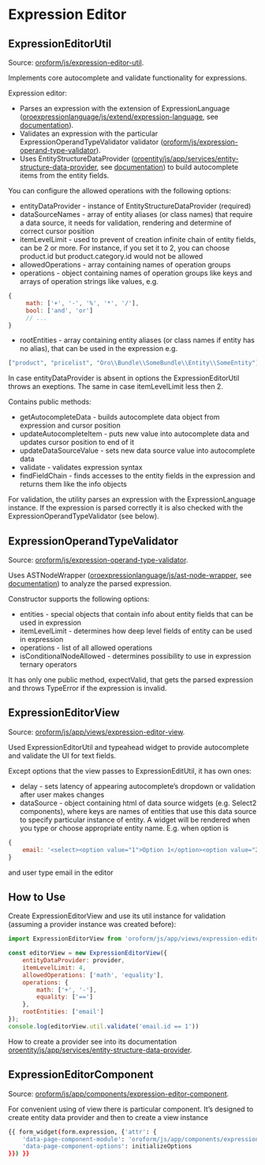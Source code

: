 # Expression Editor

## ExpressionEditorUtil

Source: <a href="https://github.com/oroinc/platform/blob/master/src/Oro/Bundle/FormBundle/Resources/public/js/expression-editor-util.js" target="_blank">oroform/js/expression-editor-util</a>.

Implements core autocomplete and validate functionality for expressions.

Expression editor:

- Parses an expression with the extension of ExpressionLanguage (<a href="https://github.com/oroinc/platform/blob/master/src/Oro/Bundle/ExpressionLanguageBundle/Resources/public/js/extend/expression-language.js" target="_blank">oroexpressionlanguage/js/extend/expression-language</a>,
  see [documentation](../../../../ExpressionLanguageBundle/Resources/doc/js/expression-language-extension.md)).
- Validates an expression with the particular ExpressionOperandTypeValidator validator (<a href="https://github.com/oroinc/platform/blob/master/src/Oro/Bundle/FormBundle/Resources/public/js/expression-operand-type-validator.js" target="_blank">oroform/js/expression-operand-type-validator</a>).
- Uses EntityStructureDataProvider (<a href="https://github.com/oroinc/platform/blob/master/src/Oro/Bundle/EntityBundle/Resources/public/js/app/services/entity-structure-data-provider.js" target="_blank">oroentity/js/app/services/entity-structure-data-provider</a>,
  see [documentation](../../../../EntityBundle/Resources/doc/client-side/entity-structure-data-provider.md)) to build
  autocomplete items from the entity fields.

You can configure the allowed operations with the following options:

- entityDataProvider - instance of EntityStructureDataProvider (required)
- dataSourceNames - array of entity aliases (or class names) that require a data source, it needs for validation,
  rendering and determine of correct cursor position
- itemLevelLimit - used to prevent of creation infinite chain of entity fields, can be 2 or more. For instance,
  if you set it to 2, you can choose product.id but product.category.id would not be allowed
- allowedOperations - array containing names of operation groups
- operations - object containing names of operation groups like keys and arrays of operation strings like values, e.g.

```javascript
{
     math: ['+', '-', '%', '*', '/'],
     bool: ['and', 'or']
     // ...
}
```

- rootEntities - array containing entity aliases (or class names if entity has no alias), that can be used
  in the expression e.g.

```php
["product", "pricelist", "Oro\\Bundle\\SomeBundle\\Entity\\SomeEntity"]
```

In case entityDataProvider is absent in options the ExpressionEditorUtil throws an exeptions.
The same in case itemLevelLimit less then 2.

Contains public methods:
-  getAutocompleteData - builds autocomplete data object from expression and cursor position
-  updateAutocompleteItem - puts new value into autocomplete data and updates cursor position to end of it
-  updateDataSourceValue - sets new data source value into autocomplete data
-  validate - validates expression syntax
-  findFieldChain - finds accesses to the entity fields in the expression and returns them like the info objects

For validation, the utility parses an expression with the ExpressionLanguage instance. If
the expression is parsed correctly it is also checked with the
ExpressionOperandTypeValidator (see below).

## ExpressionOperandTypeValidator

Source: <a href="https://github.com/oroinc/platform/blob/master/src/Oro/Bundle/FormBundle/Resources/public/js/expression-operand-type-validator.js" target="_blank">oroform/js/expression-operand-type-validator</a>.

Uses ASTNodeWrapper (<a href="https://github.com/oroinc/platform/blob/master/src/Oro/Bundle/ExpressionLanguageBundle/Resources/public/js/ast-node-wrapper.js" target="_blank">oroexpressionlanguage/js/ast-node-wrapper</a>,
see [documentation](../../../../ExpressionLanguageBundle/Resources/doc/js/ast-node-wrapper.md)) to analyze the parsed expression.

Constructor supports the following options:

- entities - special objects that contain info about entity fields that can be used in expression
- itemLevelLimit - determines how deep level fields of entity can be used in expression
- operations - list of all allowed operations
- isConditionalNodeAllowed - determines possibility to use in expression ternary operators

It has only one public method, expectValid, that gets the parsed expression and throws TypeError if the expression is invalid.

## <a name=”view”>ExpressionEditorView</a>

Source: <a href="https://github.com/oroinc/platform/blob/master/src/Oro/Bundle/FormBundle/Resources/public/js/app/views/expression-editor-view.js" target="_blank">oroform/js/app/views/expression-editor-view</a>.

Used ExpressionEditorUtil and typeahead widget to provide autocomplete and validate the UI for text fields.

Except options that the view passes to ExpressionEditUtil, it has own ones:

- delay - sets latency of appearing autocomplete’s dropdown or validation after user makes changes
- dataSource - object containing html of data source widgets (e.g. Select2 components), where keys are names
  of entities that use this data source to specify particular instance of entity. A widget will be rendered when you type
  or choose appropriate entity name. E.g. when option is

```javascript
{
    email: '<select><option value="1">Option 1</option><option value="2">Option 2</option></select>'
}
```

and user type email in the editor

## How to Use

Create ExpressionEditorView and use its util instance for validation (assuming a provider instance was created before):

```javascript
import ExpressionEditorView from 'oroform/js/app/views/expression-editor-view';

const editorView = new ExpressionEditorView({
    entityDataProvider: provider,
    itemLevelLimit: 4,
    allowedOperations: ['math', 'equality'],
    operations: {
        math: ['+', '-'],
        equality: ['==']
    },
    rootEntities: ['email']
});
console.log(editorView.util.validate('email.id == 1'))
```

How to create a provider see into its documentation <a href="https://github.com/oroinc/platform/blob/master/src/Oro/Bundle/EntityBundle/Resources/public/js/app/services/entity-structure-data-provider.js" target="_blank">oroentity/js/app/services/entity-structure-data-provider</a>.

## ExpressionEditorComponent

Source: <a href="https://github.com/oroinc/platform/blob/master/src/Oro/Bundle/FormBundle/Resources/public/js/app/components/expression-editor-component.js" target="_blank">oroform/js/app/components/expression-editor-component</a>.

For convenient using of view there is particular component. It’s designed to create entity data provider and then to
create a view instance

```bash
{{ form_widget(form.expression, {'attr': {
    'data-page-component-module': 'oroform/js/app/components/expression-editor-component',
    'data-page-component-options': initializeOptions
}}) }}
```

<!-- Frontend -->
